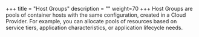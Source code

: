 +++
title = "Host Groups"
description = ""
weight=70
+++
Host Groups are pools of container hosts with the same configuration,
created in a Cloud Provider. For example, you can allocate pools of
resources based on service tiers, application characteristics, or
application lifecycle needs.
